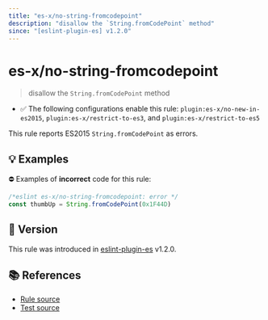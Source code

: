 ```yaml
---
title: "es-x/no-string-fromcodepoint"
description: "disallow the `String.fromCodePoint` method"
since: "[eslint-plugin-es] v1.2.0"
---
```


# es-x/no-string-fromcodepoint
> disallow the `String.fromCodePoint` method

- ✅ The following configurations enable this rule: `plugin:es-x/no-new-in-es2015`, `plugin:es-x/restrict-to-es3`, and `plugin:es-x/restrict-to-es5`

This rule reports ES2015 `String.fromCodePoint` as errors.

## 💡 Examples

⛔ Examples of **incorrect** code for this rule:

<eslint-playground type="bad">

```js
/*eslint es-x/no-string-fromcodepoint: error */
const thumbUp = String.fromCodePoint(0x1F44D)
```

</eslint-playground>

## 🚀 Version

This rule was introduced in [eslint-plugin-es] v1.2.0.

[eslint-plugin-es]: https://github.com/mysticatea/eslint-plugin-es

## 📚 References

- [Rule source](https://github.com/ota-meshi/eslint-plugin-es-x/blob/master/lib/rules/no-string-fromcodepoint.js)
- [Test source](https://github.com/ota-meshi/eslint-plugin-es-x/blob/master/tests/lib/rules/no-string-fromcodepoint.js)
